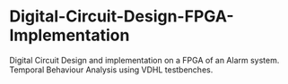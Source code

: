# Digital-Circuit-Design-FPGA-Implementation

Digital Circuit Design and implementation on a FPGA of an Alarm system. Temporal Behaviour Analysis using VDHL testbenches.
